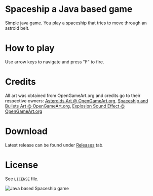 # Spaceship a Java based game
Simple java game. You play a spaceship that tries to move through an astroid belt.

# How to play
Use arrow keys to navigate and press "F" to fire.

# Credits
All art was obtained from OpenGameArt.org and credits go to their respective owners: [Asteroids Art @ OpenGameArt.org](http://opengameart.org/content/asteroids-set-02), [Spaceship and Bullets Art @ OpenGameArt.org](http://opengameart.org/content/2d-spaceship-sprites-with-engines), [Explosion Sound Effect @ OpenGameArt.org](http://opengameart.org/content/bombexplosion8bit)

# Download
Latest release can be found under [Releases](https://github.com/cxminer/java-game-spaceship/releases) tab.

# License
See `LICENSE` file.

![Java based Spaceship game](https://github.com/cxminer/java-game-spaceship/raw/master/Resources/screenshot.png)

